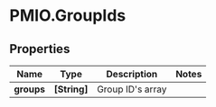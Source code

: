 # PMIO.GroupIds

## Properties
Name | Type | Description | Notes
------------ | ------------- | ------------- | -------------
**groups** | **[String]** | Group ID&#39;s array | 


